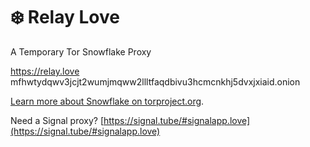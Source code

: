# ❄️ Relay Love
A Temporary Tor Snowflake Proxy

https://relay.love<br>
mfhwtydqwv3jcjt2wumjmqww2llltfaqdbivu3hcmcnkhj5dvxjxiaid.onion

[Learn more about Snowflake on torproject.org](https://snowflake.torproject.org/).

Need a Signal proxy? [https://signal.tube/#signalapp.love](https://signal.tube/#signalapp.love)

